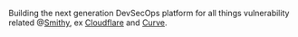 Building the next generation DevSecOps platform for all things vulnerability related @[Smithy](https://smithy.security/), ex [Cloudflare](https://www.cloudflare.com/) and [Curve](https://curve.com/en-gb/).
